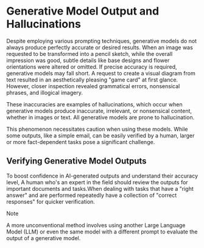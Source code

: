 # Generative Model Output and Hallucinations

Despite employing various prompting techniques, generative models do not always produce perfectly accurate or desired results.  When an image was requested to be transformed into a pencil sketch, while the overall impression was good, subtle details like base designs and flower orientations were altered or omitted. If precise accuracy is required, generative models may fall short. A request to create a visual diagram from text resulted in an aesthetically pleasing "game card" at first glance. However, closer inspection revealed grammatical errors, nonsensical phrases, and illogical imagery.

These inaccuracies are examples of hallucinations, which occur when generative models produce inaccurate, irrelevant, or nonsensical content, whether in images or text. All generative models are prone to hallucination.

This phenomenon necessitates caution when using these models. While some outputs, like a simple email, can be easily verified by a human, larger or more fact-dependent tasks pose a significant challenge.
## Verifying Generative Model Outputs

To boost confidence in AI-generated outputs and understand their accuracy level, A human who's an expert in the field should review the outputs for important documents and tasks.When dealing with tasks that have a "right answer" and are performed repeatedly have a collection of "correct responses" for quicker verification.

> [!NOTE]
> A more unconventional method involves using another Large Language Model (LLM) or even the same model with a different prompt to evaluate the output of a generative model. 
